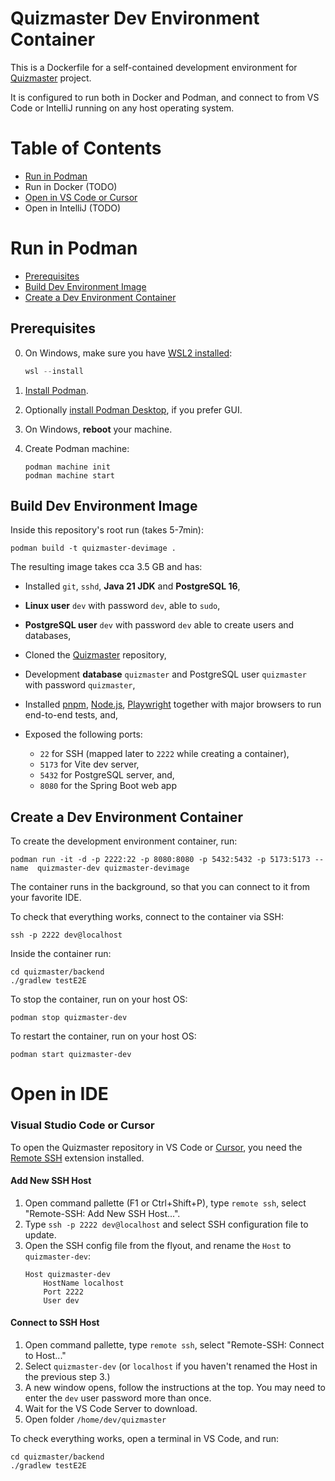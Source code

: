 # Quizmaster Dev Environment Container
This is a Dockerfile for a self-contained development environment for
[Quizmaster](https://github.com/scrumdojo/quizmaster) project.

It is configured to run both in Docker and Podman, and connect to from VS Code or IntelliJ running on any host operating system.

# Table of Contents
- [Run in Podman](#run-in-podman)
- Run in Docker (TODO)
- [Open in VS Code or Cursor](#visual-studio-code-or-cursor)
- Open in IntelliJ (TODO)

# Run in Podman
- [Prerequisites](#prerequisites)
- [Build Dev Environment Image](#build-dev-environment-image)
- [Create a Dev Environment Container](#create-a-dev-environment-container)

## Prerequisites
0. On Windows, make sure you have [WSL2 installed](https://learn.microsoft.com/en-us/windows/wsl/install):

    ```powershell
    wsl --install
    ```
1. [Install Podman](https://podman.io/docs/installation).
2. Optionally [install Podman Desktop](https://podman-desktop.io/downloads), if you prefer GUI.
3. On Windows, **reboot** your machine.
4. Create Podman machine:

    ```
    podman machine init
    podman machine start
    ```

## Build Dev Environment Image
Inside this repository's root run (takes 5-7min):
```
podman build -t quizmaster-devimage .
```
The resulting image takes cca 3.5 GB and has:

- Installed `git`, `sshd`, **Java 21 JDK** and **PostgreSQL 16**,

- **Linux user** `dev` with password `dev`, able to `sudo`,

- **PostgreSQL user** `dev` with password `dev` able to create users and databases,

- Cloned the [Quizmaster](https://github.com/scrumdojo/quizmaster) repository,

- Development **database** `quizmaster` and PostgreSQL user `quizmaster` with password `quizmaster`,

- Installed [pnpm](https://pnpm.io/), [Node.js](https://nodejs.org/en),
[Playwright](https://playwright.dev/) together with major browsers to run end-to-end tests, and,

- Exposed the following ports:
    - `22` for SSH (mapped later to `2222` while creating a container),
    - `5173` for Vite dev server,
    - `5432` for PostgreSQL server, and,
    - `8080` for the Spring Boot web app

## Create a Dev Environment Container
To create the development environment container, run:
```
podman run -it -d -p 2222:22 -p 8080:8080 -p 5432:5432 -p 5173:5173 --name  quizmaster-dev quizmaster-devimage
```

The container runs in the background, so that you can connect to it from your favorite IDE.

To check that everything works, connect to the container via SSH:
```
ssh -p 2222 dev@localhost
```
Inside the container run:
```
cd quizmaster/backend
./gradlew testE2E
```

To stop the container, run on your host OS:
```
podman stop quizmaster-dev
```

To restart the container, run on your host OS:
```
podman start quizmaster-dev
```

# Open in IDE

### Visual Studio Code or Cursor
To open the Quizmaster repository in VS Code or [Cursor](https://www.cursor.com/),
you need the [Remote SSH](https://marketplace.visualstudio.com/items?itemName=ms-vscode-remote.remote-ssh) extension installed.

#### Add New SSH Host
1. Open command pallette (F1 or Ctrl+Shift+P), type `remote ssh`, select "Remote-SSH: Add New SSH Host...".
2. Type `ssh -p 2222 dev@localhost` and select SSH configuration file to update.
3. Open the SSH config file from the flyout, and rename the `Host` to `quizmaster-dev`:
    ```
    Host quizmaster-dev
        HostName localhost
        Port 2222
        User dev
    ```

#### Connect to SSH Host
1. Open command pallette, type `remote ssh`, select "Remote-SSH: Connect to Host..."
2. Select `quizmaster-dev` (or `localhost` if you haven't renamed the Host in the previous step 3.)
3. A new window opens, follow the instructions at the top. You may need to enter the `dev` user password more than once.
4. Wait for the VS Code Server to download.
5. Open folder `/home/dev/quizmaster`

To check everything works, open a terminal in VS Code, and run:
```
cd quizmaster/backend
./gradlew testE2E
```

